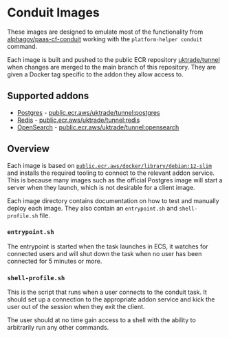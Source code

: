 # Conduit Images

These images are designed to emulate most of the functionality from
[alphagov/paas-cf-conduit](https://github.com/alphagov/paas-cf-conduit)
working with the `platform-helper conduit` command.

Each image is built and pushed to the public ECR repository
[uktrade/tunnel](https://gallery.ecr.aws/uktrade/tunnel) when changes
are merged to the main branch of this repository. They are given a
Docker tag specific to the addon they allow access to.

## Supported addons

- [Postgres](./postgres) - [public.ecr.aws/uktrade/tunnel:postgres](https://gallery.ecr.aws/uktrade/tunnel)
- [Redis](./redis) - [public.ecr.aws/uktrade/tunnel:redis](https://gallery.ecr.aws/uktrade/tunnel)
- [OpenSearch](./opensearch) - [public.ecr.aws/uktrade/tunnel:opensearch](https://gallery.ecr.aws/uktrade/tunnel)

## Overview

Each image is based on [`public.ecr.aws/docker/library/debian:12-slim`](https://gallery.ecr.aws/debian/debian)
and installs the required tooling to connect to the relevant addon service.
This is because many images such as the official Postgres image will start
a server when they launch, which is not desirable for a client image.

Each image directory contains documentation on how to test and manually deploy
each image. They also contain an `entrypoint.sh` and `shell-profile.sh` file.

### `entrypoint.sh`

The entrypoint is started when the task launches in ECS, it watches for
connected users and will shut down the task when no user has been connected
for 5 minutes or more.

### `shell-profile.sh`

This is the script that runs when a user connects to the conduit task.
It should set up a connection to the appropriate addon service and kick
the user out of the session when they exit the client.

The user should at no time gain access to a shell with the ability to
arbitrarily run any other commands.
